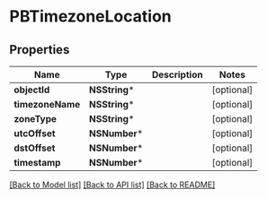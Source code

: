 # PBTimezoneLocation

## Properties
Name | Type | Description | Notes
------------ | ------------- | ------------- | -------------
**objectId** | **NSString*** |  | [optional] 
**timezoneName** | **NSString*** |  | [optional] 
**zoneType** | **NSString*** |  | [optional] 
**utcOffset** | **NSNumber*** |  | [optional] 
**dstOffset** | **NSNumber*** |  | [optional] 
**timestamp** | **NSNumber*** |  | [optional] 

[[Back to Model list]](../README.md#documentation-for-models) [[Back to API list]](../README.md#documentation-for-api-endpoints) [[Back to README]](../README.md)


